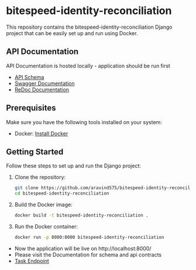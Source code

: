 # bitespeed-identity-reconciliation

This repository contains the bitespeed-identity-reconciliation Django project that can be easily set up and run using Docker.

## API Documentation

API Documentation is hosted locally - application should be run first

- [API Schema](http://localhost:8000/api/schema/)
- [Swagger Documentation](http://localhost:8000/api/schema/swagger-ui/)
- [ReDoc Documentation](http://localhost:8000/api/schema/redoc/)


## Prerequisites

Make sure you have the following tools installed on your system:

- Docker: [Install Docker](https://www.docker.com/get-started)

## Getting Started

Follow these steps to set up and run the Django project:

1. Clone the repository:


   ```bash
   git clone https://github.com/aravind575/bitespeed-identity-reconciliation
   cd bitespeed-identity-reconciliation

2. Build the Docker image:

   ```bash
   docker build -t bitespeed-identity-reconciliation .

3. Run the Docker container:
   
   ```bash
   docker run -p 8000:8000 bitespeed-identity-reconciliation


- Now the application will be live on http://localhost:8000/
- Please visit the Documentation for schema and api contracts
- [Task Endpoint](http://localhost:8000/api/identity/)
